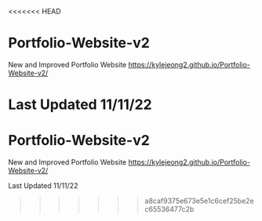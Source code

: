 <<<<<<< HEAD
# Portfolio-Website-v2
New and Improved Portfolio Website
https://kylejeong2.github.io/Portfolio-Website-v2/


Last Updated 11/11/22
=======
# Portfolio-Website-v2
New and Improved Portfolio Website
https://kylejeong2.github.io/Portfolio-Website-v2/


Last Updated 11/11/22
>>>>>>> a8caf9375e673e5e1c6cef25be2ec65536477c2b
